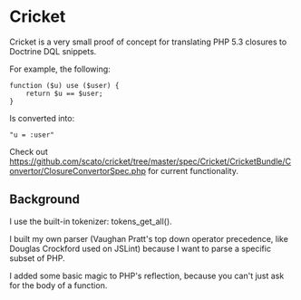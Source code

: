 Cricket
=======

Cricket is a very small proof of concept for translating PHP 5.3 closures
to Doctrine DQL snippets.

For example, the following:

    function ($u) use ($user) {
        return $u == $user;
    }

Is converted into:

    "u = :user"

Check out https://github.com/scato/cricket/tree/master/spec/Cricket/CricketBundle/Convertor/ClosureConvertorSpec.php
for current functionality.

Background
----------

I use the built-in tokenizer: tokens_get_all().

I built my own parser (Vaughan Pratt's top down operator precedence, like
Douglas Crockford used on JSLint) because I want to parse a specific
subset of PHP.

I added some basic magic to PHP's reflection, because you can't just ask
for the body of a function.

